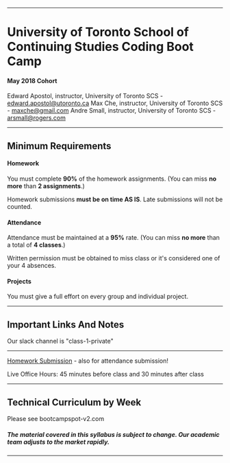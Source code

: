 -----------------------------------------
# University of Toronto School of Continuing Studies Coding Boot Camp

#### May 2018 Cohort 

Edward Apostol, instructor, University of Toronto SCS - edward.apostol@utoronto.ca
Max Che, instructor, University of Toronto SCS - maxche@gmail.com
Andre Small, instructor, University of Toronto SCS - arsmall@rogers.com


-----------------------------------------


## Minimum Requirements


#### Homework


You must complete **90%** of the homework assignments. (You can miss **no more** than **2 assignments**.)


Homework submissions **must be on time AS IS**. Late submissions will not be counted.


#### Attendance


Attendance must be maintained at a **95%** rate. (You can miss **no more** than a total of **4 classes**.)


Written permission must be obtained to miss class or it's considered one of your 4 absences.


#### Projects


You must give a full effort on every group and individual project.

-----------------------------------------


## Important Links And Notes


Our slack channel is "class-1-private"

-----------------------------------------


[Homework Submission](http://bootcampspot-v2.com) - also for attendance submission!


Live Office Hours: 45 minutes before class and 30 minutes after class


-----------------------------------------
## Technical Curriculum by Week

Please see bootcampspot-v2.com

##### The material covered in this syllabus is subject to change. Our academic team adjusts to the market rapidly.

-----------------------------------------
